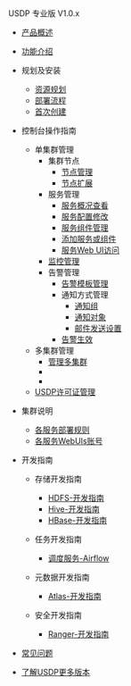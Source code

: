 <div class="sidebar_title icon_"> USDP 专业版 V1.0.x</div>   



* [产品概述](usdpdc/1.0.x/README)
* [功能介绍](usdpdc/1.0.x/release_notes)
* 规划及安装
  * [资源规划](usdpdc/plan&create/deploy_plan)
  * [部署流程](usdpdc/plan&create/install)
  * [首次创建](usdpdc/plan&create/first_create)
* 控制台操作指南
  * 单集群管理
    * 集群节点
      * [节点管理](usdpdc/1.0.x/webconsole/node)
      * [节点扩展](usdpdc/1.0.x/webconsole/node_add)
    * 服务管理
      * [服务概况查看](usdpdc/1.0.x/webconsole/service_state)
      * [服务配置修改](usdpdc/1.0.x/webconsole/service_config)
      * [服务组件管理](usdpdc/1.0.x/webconsole/service_component)
      * [添加服务或组件](usdpdc/1.0.x/webconsole/service_extension)
      * [服务Web UI访问](usdpdc/1.0.x/webconsole/service_web)
    * [监控管理](usdpdc/1.0.x/webconsole/monitor)
    * 告警管理
      * [告警模板管理](usdpdc/1.0.x/webconsole/alarmTemplate)
      * 通知方式管理
        * [通知组](usdpdc/1.0.x/webconsole/alarmInform_group)
        * [通知对象](usdpdc/1.0.x/webconsole/alarmInform_object)
        * [邮件发送设置](usdpdc/1.0.x/webconsole/alarmInform_email)
      * [告警生效](usdpdc/1.0.x/webconsole/alarmTemplate_work)
  * 多集群管理
    * [管理多集群](usdpdc/clusters/clusters)
    * <!--[存储与计算分离](usdpdc/clusters/clusters)-->
    * <!--[非hadoop生态集群](usdpdc/clusters/clusters)-->
  * [USDP许可证管理](usdpdc/1.0.x/webconsole/license)
* 集群说明
  * [各服务部署规则](usdpdc/1.0.x/cluster_notes/rule)
  * [各服务WebUIs账号](usdpdc/1.0.x/cluster_notes/login)
* 开发指南
   * 存储开发指南
      * [HDFS-开发指南](usdpdc/1.0.x/developer/hdfs)
      * [Hive-开发指南](usdpdc/1.0.x/developer/hive)
      * [HBase-开发指南](usdpdc/1.0.x/developer/hbase)
   
   * 任务开发指南
      * [调度服务-Airflow](usdpdc/1.0.x/schedule/airflow)
   
   * 元数据开发指南
      * [Atlas-开发指南](usdpdc/1.0.x/developer/atlas)
   
   * 安全开发指南
      * [Ranger-开发指南](usdpdc/1.0.x/developer/ranger)
   
* [常见问题](usdpdc/1.0.x/FAQ)
* [了解USDP更多版本](/usdpdc/version_list)

